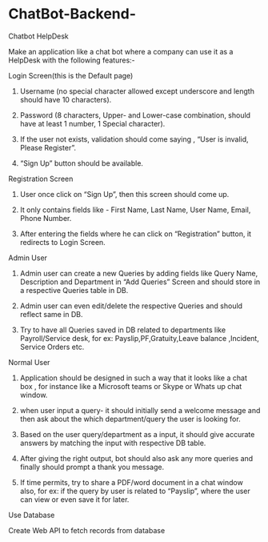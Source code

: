 # ChatBot-Backend-

Chatbot HelpDesk

Make an application like a chat bot where a company can use it as a HelpDesk with the following features:-

Login Screen(this is the Default page)

1) Username (no special character allowed except underscore and length should have 10 characters).

2) Password (8 characters, Upper- and Lower-case combination, should have at least 1 number, 1 Special character).

3) If the user not exists, validation should come saying , “User is invalid, Please Register”.

4) “Sign Up” button should be available.

Registration Screen

1) User once click on “Sign Up”, then this screen should come up.

2) It only contains fields like - First Name, Last Name, User Name, Email, Phone Number.

3) After entering the fields where he can click on “Registration” button, it redirects to Login Screen.

Admin User

1) Admin user can create a new Queries by adding fields like Query Name, Description and Department in “Add Queries” Screen and should store in a respective Queries table in DB.

2) Admin user can even edit/delete the respective Queries and should reflect same in DB.

3) Try to have all Queries saved in DB related to departments like Payroll/Service desk, for ex: Payslip,PF,Gratuity,Leave balance ,Incident, Service Orders etc.

Normal User

1) Application should be designed in such a way that it looks like a chat box , for instance like a Microsoft teams or Skype or Whats up chat window.

2) when user input a query- it should initially send a welcome message and then ask about the which department/query the user is looking for.

3) Based on the user query/department as a input, it should give accurate answers by matching the input with respective DB table.

4) After giving the right output, bot should also ask any more queries and finally should prompt a thank you message.

5) If time permits, try to share a PDF/word document in a chat window also, for ex: if the query by user is related to “Payslip”, where the user can view or even save it for later.

Use Database

Create Web API to fetch records from database
